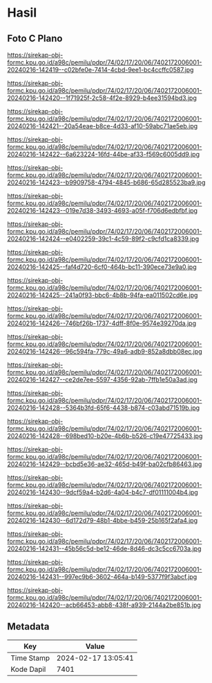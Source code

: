 # Hasil

## Foto C Plano

https://sirekap-obj-formc.kpu.go.id/a98c/pemilu/pdpr/74/02/17/20/06/7402172006001-20240216-142419--c02bfe0e-7414-4cbd-9ee1-bc4ccffc0587.jpg

https://sirekap-obj-formc.kpu.go.id/a98c/pemilu/pdpr/74/02/17/20/06/7402172006001-20240216-142420--1f71925f-2c58-4f2e-8929-b4ee31594bd3.jpg

https://sirekap-obj-formc.kpu.go.id/a98c/pemilu/pdpr/74/02/17/20/06/7402172006001-20240216-142421--20a54eae-b8ce-4d33-af10-59abc71ae5eb.jpg

https://sirekap-obj-formc.kpu.go.id/a98c/pemilu/pdpr/74/02/17/20/06/7402172006001-20240216-142422--6a623224-16fd-44be-af33-f569c6005dd9.jpg

https://sirekap-obj-formc.kpu.go.id/a98c/pemilu/pdpr/74/02/17/20/06/7402172006001-20240216-142423--b9909758-4794-4845-b686-65d285523ba9.jpg

https://sirekap-obj-formc.kpu.go.id/a98c/pemilu/pdpr/74/02/17/20/06/7402172006001-20240216-142423--019e7d38-3493-4693-a05f-f706d6edbfbf.jpg

https://sirekap-obj-formc.kpu.go.id/a98c/pemilu/pdpr/74/02/17/20/06/7402172006001-20240216-142424--e0402259-39c1-4c59-89f2-c9cfd1ca8339.jpg

https://sirekap-obj-formc.kpu.go.id/a98c/pemilu/pdpr/74/02/17/20/06/7402172006001-20240216-142425--faf4d720-6cf0-464b-bc11-390ece73e9a0.jpg

https://sirekap-obj-formc.kpu.go.id/a98c/pemilu/pdpr/74/02/17/20/06/7402172006001-20240216-142425--241a0f93-bbc6-4b8b-94fa-ea011502cd6e.jpg

https://sirekap-obj-formc.kpu.go.id/a98c/pemilu/pdpr/74/02/17/20/06/7402172006001-20240216-142426--746bf26b-1737-4dff-8f0e-9574e39270da.jpg

https://sirekap-obj-formc.kpu.go.id/a98c/pemilu/pdpr/74/02/17/20/06/7402172006001-20240216-142426--96c594fa-779c-49a6-adb9-852a8dbb08ec.jpg

https://sirekap-obj-formc.kpu.go.id/a98c/pemilu/pdpr/74/02/17/20/06/7402172006001-20240216-142427--ce2de7ee-5597-4356-92ab-7ffb1e50a3ad.jpg

https://sirekap-obj-formc.kpu.go.id/a98c/pemilu/pdpr/74/02/17/20/06/7402172006001-20240216-142428--5364b3fd-65f6-4438-b874-c03abd71519b.jpg

https://sirekap-obj-formc.kpu.go.id/a98c/pemilu/pdpr/74/02/17/20/06/7402172006001-20240216-142428--698bed10-b20e-4b6b-b526-c19e47725433.jpg

https://sirekap-obj-formc.kpu.go.id/a98c/pemilu/pdpr/74/02/17/20/06/7402172006001-20240216-142429--bcbd5e36-ae32-465d-b49f-ba02cfb86463.jpg

https://sirekap-obj-formc.kpu.go.id/a98c/pemilu/pdpr/74/02/17/20/06/7402172006001-20240216-142430--9dcf59a4-b2d6-4a04-b4c7-df01111004b4.jpg

https://sirekap-obj-formc.kpu.go.id/a98c/pemilu/pdpr/74/02/17/20/06/7402172006001-20240216-142430--6d172d79-48b1-4bbe-b459-25b165f2afa4.jpg

https://sirekap-obj-formc.kpu.go.id/a98c/pemilu/pdpr/74/02/17/20/06/7402172006001-20240216-142431--45b56c5d-be12-46de-8d46-dc3c5cc6703a.jpg

https://sirekap-obj-formc.kpu.go.id/a98c/pemilu/pdpr/74/02/17/20/06/7402172006001-20240216-142431--997ec9b6-3602-464a-b149-5377f9f3abcf.jpg

https://sirekap-obj-formc.kpu.go.id/a98c/pemilu/pdpr/74/02/17/20/06/7402172006001-20240216-142420--acb66453-abb8-438f-a939-2144a2be851b.jpg


## Metadata

| Key        | Value               |
| ---------- | ------------------- |
| Time Stamp | 2024-02-17 13:05:41 |
| Kode Dapil | 7401                |



